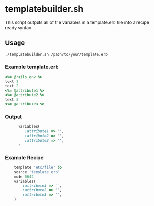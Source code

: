 # templatebuilder.sh
This script outputs all of the variables in a template.erb file into a recipe ready syntax

## Usage

```bash
./templatebuilder.sh /path/to/your/template.erb
```

### Example template.erb

```ruby
<%= @rails_env %>
text 1
text 2
<%= @attribute1 %>
<%= @attribute2 %>
text 3
<%= @attribute3 %>
```

### Output

```ruby
	  variables(
 	 	 :attribute1 => '',
 	 	 :attribute2 => '',
 	 	 :attribute3 => '',
 	  )
```

### Example Recipe

```ruby
    template 'etc/file' do 
    source 'template.erb'
    mode 0644
    variables(
        :attribute1 => '',
        :attribute2 => '',
        :attribute3 => '',
    )   
```